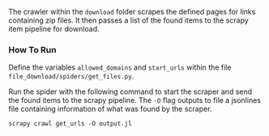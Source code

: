 The crawler within the `download` folder scrapes the defined pages for 
links containing zip files. It then passes a list of the found items to 
the scrapy item pipeline for download.

### How To Run
Define the variables `allowed_domains` and `start_urls` within the file 
`file_download/spiders/get_files.py`.

Run the spider with the following command to start the scraper and send 
the found items to the scrapy pipeline. The `-O` flag outputs to file a 
jsonlines file containing information of what was found by the scraper.

```
scrapy crawl get_urls -O output.jl
```
